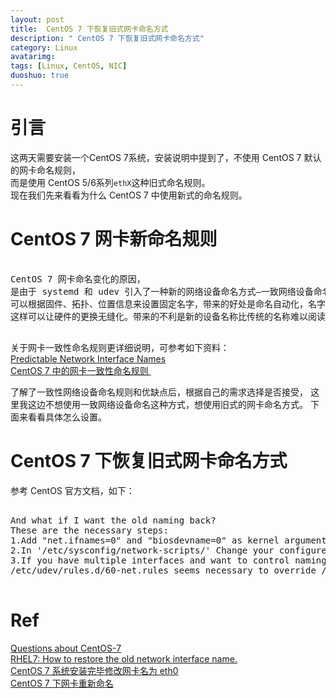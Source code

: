 ```yaml
---
layout: post
title:  CentOS 7 下恢复旧式网卡命名方式
description: " CentOS 7 下恢复旧式网卡命名方式"
category: Linux
avatarimg:
tags: [Linux, CentOS, NIC]
duoshuo: true
---
```


# 引言

这两天需要安装一个CentOS 7系统，安装说明中提到了，不使用 CentOS 7 默认的网卡命名规则，  
而是使用 CentOS 5/6系列`ethX`这种旧式命名规则。  
现在我们先来看看为什么 CentOS 7 中使用新式的命名规则。

# CentOS 7 网卡新命名规则

<pre>

CentOS 7 网卡命名变化的原因，
是由于 systemd 和 udev 引入了一种新的网络设备命名方式–一致网络设备命名（CONSISTENT NETWORK DEVICE NAMING） 。
可以根据固件、拓扑、位置信息来设置固定名字，带来的好处是命名自动化，名字完全可预测，在硬件坏了以后更换也不会影响设备的命名，
这样可以让硬件的更换无缝化。带来的不利是新的设备名称比传统的名称难以阅读。比如新的名称是 enp5s0。

</pre>

关于网卡一致性命名规则更详细说明，可参考如下资料：  
[Predictable Network Interface Names](https://www.freedesktop.org/wiki/Software/systemd/PredictableNetworkInterfaceNames/)  
[CentOS 7 中的网卡一致性命名规则 ](http://blog.sina.com.cn/s/blog_704836f40102w36n.html)  

了解了一致性网络设备命名规则和优缺点后，根据自己的需求选择是否接受，
这里我这边不想使用一致网络设备命名这种方式，想使用旧式的网卡命名方式。
下面来看看具体怎么设置。  

# CentOS 7 下恢复旧式网卡命名方式

参考 CentOS 官方文档，如下：  

<pre>

And what if I want the old naming back?  
These are the necessary steps:  
1.Add "net.ifnames=0" and "biosdevname=0" as kernel arguments to grub  
2.In '/etc/sysconfig/network-scripts/' Change your configured NIC config file to 'ifcfg-ethX'  
3.If you have multiple interfaces and want to control naming of each device rather than letting the kernel do in its own way, 
/etc/udev/rules.d/60-net.rules seems necessary to override /usr/lib/udev/rules.d/60-net.rules.

</pre>

# Ref
[Questions about CentOS-7](https://wiki.centos.org/FAQ/CentOS7#head-31ebc6642958a0df12304d6aab9a49034a3b7802)  
[RHEL7: How to restore the old network interface name.](https://www.certdepot.net/rhel7-restore-old-network-interface-name/)  
[CentOS 7 系统安装完毕修改网卡名为 eth0](http://jingyan.baidu.com/article/7f41ecec1b022e593d095c1e.html)  
[CentOS 7 下网卡重新命名](http://www.linuxidc.com/Linux/2014-07/104537.htm)  





